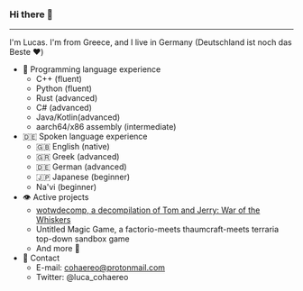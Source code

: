 ### Hi there 👋
----------------------------
I'm Lucas. I'm from Greece, and I live in Germany (Deutschland ist noch das Beste ❤️)

- 📝 Programming language experience
  - C++ (fluent)
  - Python (fluent)
  - Rust (advanced)
  - C# (advanced)
  - Java/Kotlin(advanced)
  - aarch64/x86 assembly (intermediate)
- 🇩🇪 Spoken language experience
  - 🇬🇧 English (native)
  - 🇬🇷 Greek (advanced)
  - 🇩🇪 German (advanced)
  - 🇯🇵 Japanese (beginner)
  - Na'vi (beginner)
- 👁️ Active projects
  - [wotwdecomp, a decompilation of Tom and Jerry: War of the Whiskers](https://github.com/cohaereo/wotwdecomp)
  - Untitled Magic Game, a factorio-meets thaumcraft-meets terraria top-down sandbox game
  - And more 👀
- 📨 Contact
  - E-mail: cohaereo@protonmail.com
  - Twitter: @luca_cohaereo
